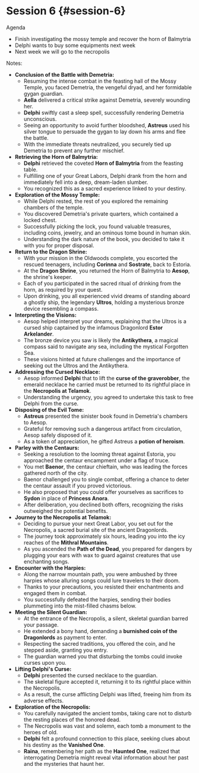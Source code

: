 # Session 6 {#session-6}

Agenda

* Finish investigating the mossy temple and recover the horn of Balmytria  
* Delphi wants to buy some equipments next week  
* Next week we will go to the necropolis 

Notes:

* **Conclusion of the Battle with Demetria:**  
  * Resuming the intense combat in the feasting hall of the Mossy Temple, you faced Demetria, the vengeful dryad, and her formidable gygan guardian.  
  * **Aella** delivered a critical strike against Demetria, severely wounding her.  
  * **Delphi** swiftly cast a sleep spell, successfully rendering Demetria unconscious.  
  * Seeing an opportunity to avoid further bloodshed, **Astreus** used his silver tongue to persuade the gygan to lay down his arms and flee the battle.  
  * With the immediate threats neutralized, you securely tied up Demetria to prevent any further mischief.  
* **Retrieving the Horn of Balmytria:**  
  * **Delphi** retrieved the coveted **Horn of Balmytria** from the feasting table.  
  * Fulfilling one of your Great Labors, Delphi drank from the horn and immediately fell into a deep, dream-laden slumber.  
  * You recognized this as a sacred experience linked to your destiny.  
* **Exploration of the Mossy Temple:**  
  * While Delphi rested, the rest of you explored the remaining chambers of the temple.  
  * You discovered Demetria's private quarters, which contained a locked chest.  
  * Successfully picking the lock, you found valuable treasures, including coins, jewelry, and an ominous tome bound in human skin.  
  * Understanding the dark nature of the book, you decided to take it with you for proper disposal.  
* **Return to the Dragon Shrine:**  
  * With your mission in the Oldwoods complete, you escorted the rescued teenagers, including **Corinna** and **Sostrate**, back to Estoria.  
  * At the **Dragon Shrine**, you returned the Horn of Balmytria to **Aesop**, the shrine's keeper.  
  * Each of you participated in the sacred ritual of drinking from the horn, as required by your quest.  
  * Upon drinking, you all experienced vivid dreams of standing aboard a ghostly ship, the legendary **Ultros**, holding a mysterious bronze device resembling a compass.  
* **Interpreting the Visions:**  
  * Aesop helped interpret your dreams, explaining that the Ultros is a cursed ship captained by the infamous Dragonlord **Estor Arkelander**.  
  * The bronze device you saw is likely the **Antikythera**, a magical compass said to navigate any sea, including the mystical Forgotten Sea.  
  * These visions hinted at future challenges and the importance of seeking out the Ultros and the Antikythera.  
* **Addressing the Cursed Necklace:**  
  * Aesop informed **Delphi** that to lift the **curse of the graverobber**, the emerald necklace he carried must be returned to its rightful place in the **Necropolis at Telamok**.  
  * Understanding the urgency, you agreed to undertake this task to free Delphi from the curse.  
* **Disposing of the Evil Tome:**  
  * **Astreus** presented the sinister book found in Demetria's chambers to Aesop.  
  * Grateful for removing such a dangerous artifact from circulation, Aesop safely disposed of it.  
  * As a token of appreciation, he gifted Astreus a **potion of heroism**.  
* **Parley with the Centaurs:**  
  * Seeking a resolution to the looming threat against Estoria, you approached the centaur encampment under a flag of truce.  
  * You met **Baenor**, the centaur chieftain, who was leading the forces gathered north of the city.  
  * Baenor challenged you to single combat, offering a chance to deter the centaur assault if you proved victorious.  
  * He also proposed that you could offer yourselves as sacrifices to **Sydon** in place of **Princess Anora**.  
  * After deliberation, you declined both offers, recognizing the risks outweighed the potential benefits.  
* **Journey to the Necropolis at Telamok:**  
  * Deciding to pursue your next Great Labor, you set out for the Necropolis, a sacred burial site of the ancient Dragonlords.  
  * The journey took approximately six hours, leading you into the icy reaches of the **Mithral Mountains**.  
  * As you ascended the **Path of the Dead**, you prepared for dangers by plugging your ears with wax to guard against creatures that use enchanting songs.  
* **Encounter with the Harpies:**  
  * Along the narrow mountain path, you were ambushed by three harpies whose alluring songs could lure travelers to their doom.  
  * Thanks to your precautions, you resisted their enchantments and engaged them in combat.  
  * You successfully defeated the harpies, sending their bodies plummeting into the mist-filled chasms below.  
* **Meeting the Silent Guardian:**  
  * At the entrance of the Necropolis, a silent, skeletal guardian barred your passage.  
  * He extended a bony hand, demanding a **burnished coin of the Dragonlords** as payment to enter.  
  * Respecting the sacred traditions, you offered the coin, and he stepped aside, granting you entry.  
  * The guardian warned you that disturbing the tombs could invoke curses upon you.  
* **Lifting Delphi's Curse:**  
  * **Delphi** presented the cursed necklace to the guardian.  
  * The skeletal figure accepted it, returning it to its rightful place within the Necropolis.  
  * As a result, the curse afflicting Delphi was lifted, freeing him from its adverse effects.  
* **Exploration of the Necropolis:**  
  * You carefully navigated the ancient tombs, taking care not to disturb the resting places of the honored dead.  
  * The Necropolis was vast and solemn, each tomb a monument to the heroes of old.  
  * **Delphi** felt a profound connection to this place, seeking clues about his destiny as the **Vanished One**.  
  * **Raina**, remembering her path as the **Haunted One**, realized that interrogating Demetria might reveal vital information about her past and the mysteries that haunt her.
